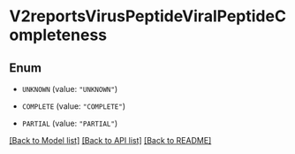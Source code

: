 # V2reportsVirusPeptideViralPeptideCompleteness

## Enum


* `UNKNOWN` (value: `"UNKNOWN"`)

* `COMPLETE` (value: `"COMPLETE"`)

* `PARTIAL` (value: `"PARTIAL"`)


[[Back to Model list]](../README.md#documentation-for-models) [[Back to API list]](../README.md#documentation-for-api-endpoints) [[Back to README]](../README.md)


